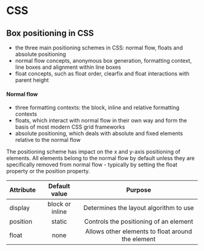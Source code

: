 # CSS

## Box positioning in CSS
   + the three main positioning schemes in CSS: normal flow, floats and absolute positioning
   + normal flow concepts, anonymous box generation, formatting context, line boxes and alignment within line boxes
   + float concepts, such as float order, clearfix and float interactions with parent height
   
 #### Normal flow
   - three formatting contexts: the block, inline and relative formatting contexts
   - floats, which interact with normal flow in their own way and form the basis of most modern CSS grid frameworks
   - absolute positioning, which deals with absolute and fixed elements relative to the normal flow
   
   The positioning scheme has impact on the x and y-axis positioning of elements. All elements belong to the normal flow by default unless they are specifically removed from normal flow - typically by setting the float property or the position property.
   
   | Attribute 	| Default value 	| Purpose                                          |
   |------------|:---------------:|:------------------------------------------------:|
   | display 	  | block or inline | Determines the layout algorithm to use           |
   | position 	| static 	        | Controls the positioning of an element           |
   | float 	    | none 	          | Allows other elements to float around the element|
